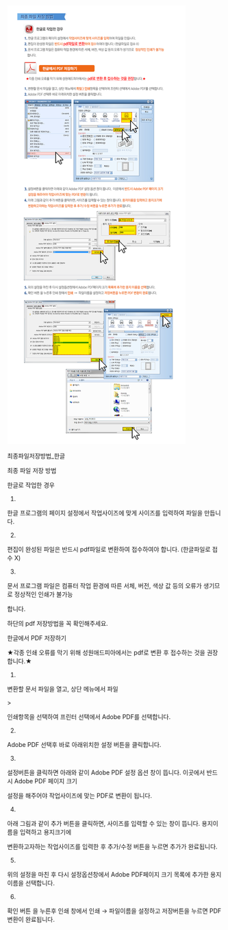 ![](/assets/최종파일저장방법_한글.jpg)





최종파일저장방법\_한글

최종 파일 저장 방법

한글로 작업한 경우

1.

한글 프로그램의 페이지 설정에서 작업사이즈에 맞게 사이즈를 입력하여 파일을 만듭니다.

2.

편집이 완성된 파일은 반드시 pdf파일로 변환하여 접수하여야 합니다. \(한글파일로 접수 X\)

3.

문서 프로그램 파일은 컴퓨터 작업 환경에 따른 서체, 버전, 색상 값 등의 오류가 생기므로 정상적인 인쇄가 불가능

합니다.

하단의 pdf 저장방법을 꼭 확인해주세요.

한글에서 PDF 저장하기

★각종 인쇄 오류를 막기 위해 성원애드피아에서는 pdf로 변환 후 접수하는 것을 권장합니다.★

1.

변환할 문서 파일을 열고, 상단 메뉴에서 파일

&gt;

인쇄항목을 선택하여 프린터 선택에서 Adobe PDF를 선택합니다.

2.

Adobe PDF 선택후 바로 아래위치한 설정 버튼을 클릭합니다.

3.

설정버튼을 클릭하면 아래와 같이 Adobe PDF 설정 옵션 창이 뜹니다. 이곳에서 반드시 Adobe PDF 페이지 크기

설정을 해주어야 작업사이즈에 맞는 PDF로 변환이 됩니다.

4.

아래 그림과 같이 추가 버튼을 클릭하면, 사이즈를 입력할 수 있는 창이 뜹니다. 용지이름을 입력하고 용지크기에

변환하고자하는 작업사이즈를 입력한 후 추가/수정 버튼을 누르면 추가가 완료됩니다.

5.

위의 설정을 마친 후 다시 설정옵션창에서 Adobe PDF페이지 크기 목록에 추가한 용지 이름을 선택합니다.

6.

확인 버튼 을 누른후 인쇄 창에서 인쇄 → 파일이름을 설정하고 저장버튼을 누르면 PDF 변환이 완료됩니다.

